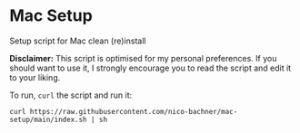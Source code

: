 # Mac Setup

Setup script for Mac clean (re)install

**Disclaimer:** This script is optimised for my personal preferences. If you should want to use it, I strongly encourage you to read the script and edit it to your liking.

To run, `curl` the script and run it:

```
curl https://raw.githubusercontent.com/nico-bachner/mac-setup/main/index.sh | sh
```
